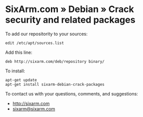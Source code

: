 # SixArm.com » Debian » Crack security and related packages

To add our repositority to your sources:

    edit /etc/apt/sources.list

Add this line:

    deb http://sixarm.com/deb/repository binary/

To install:

    apt-get update
    apt-get install sixarm-debian-crack-packages
 
To contact us with your questions, comments, and suggestions:

  * http://sixarm.com
  * sixarm@sixarm.com


